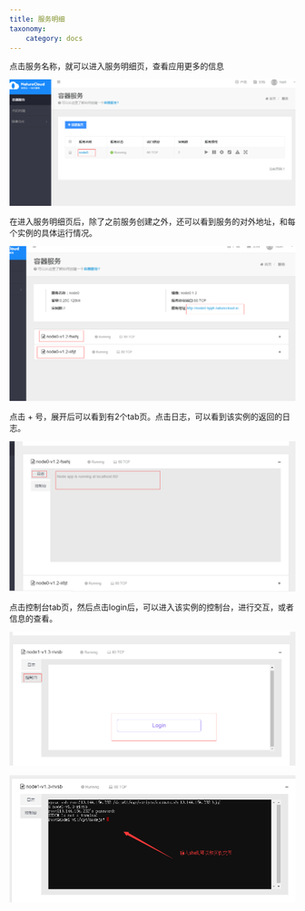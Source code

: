 ```yaml
---
title: 服务明细
taxonomy:
    category: docs
---
```



点击服务名称，就可以进入服务明细页，查看应用更多的信息

![](service_list_detail.png)

在进入服务明细页后，除了之前服务创建之外，还可以看到服务的对外地址，和每个实例的具体运行情况。

![](service_detail.png)

点击 + 号，展开后可以看到有2个tab页。点击日志，可以看到该实例的返回的日志。

![](service_detail_log.png)

点击控制台tab页，然后点击login后，可以进入该实例的控制台，进行交互，或者信息的查看。

![](service_detail_console.png)

![](service_detail_console_shell.png)
